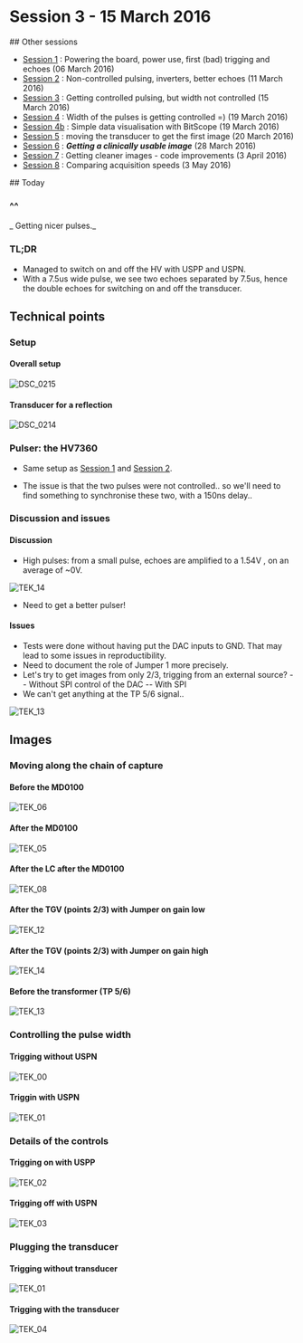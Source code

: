 # Session 3 - 15 March 2016

## Other sessions

- [Session 1](/worklog/Session_1.md) : Powering the board, power use, first (bad) trigging and echoes (06 March 2016)
- [Session 2](/worklog/Session_2.md) : Non-controlled pulsing, inverters, better echoes (11 March 2016)
- [Session 3](/worklog/Session_3.md) : Getting controlled pulsing, but width not controlled (15 March 2016)
- [Session 4](/worklog/Session_4.md) : Width of the pulses is getting controlled =) (19 March 2016)
- [Session 4b](/worklog/Session_4b.md) : Simple data visualisation with BitScope (19 March 2016)
- [Session 5](/worklog/Session_5.md) : moving the transducer to get the first image (20 March 2016)
- [Session 6](/worklog/Session_6.md) : ***Getting a clinically usable image*** (28 March 2016)
- [Session 7](/worklog/Session_7.md) : Getting cleaner images - code improvements  (3 April 2016)
- [Session 8](/worklog/Session_8.md) : Comparing acquisition speeds (3 May 2016)

## Today

### ^^
_ Getting nicer pulses._

### TL;DR
- Managed to switch on and off the HV with USPP and USPN.
- With a 7.5us wide pulse, we see two echoes separated by 7.5us, hence the double echoes for switching on and off the transducer.

## Technical points

### Setup

#### Overall setup

![DSC_0215](/worklog/Images/Session_3/DSC_0215.JPG)

#### Transducer for a reflection

![DSC_0214](/worklog/Images/Session_3/DSC_0214.JPG)

### Pulser: the HV7360

- Same setup as [Session 1](/worklog/Session_1.md) and [Session 2](/worklog/Session_2.md).

- The issue is that the two pulses were not controlled.. so we'll need to find something to synchronise these two, with a 150ns delay..

### Discussion and issues

#### Discussion

- High pulses: from a small pulse, echoes are amplified to a 1.54V , on an average of ~0V.

![TEK_14](/worklog/Images/Session_3/TEK0014.JPG)

- Need to get a better pulser!

#### Issues

- Tests were done without having put the DAC inputs to GND. That may lead to some issues in reproductibility.
- Need to document the role of Jumper 1 more precisely.
- Let's try to get images from only 2/3, trigging from an external source?
-- Without SPI control of the DAC
-- With SPI
- We can't get anything at the TP 5/6 signal..

![TEK_13](/worklog/Images/Session_3/TEK0013.JPG)

## Images

### Moving along the chain of capture

#### Before the MD0100

![TEK_06](/worklog/Images/Session_3/TEK0006.JPG)

#### After the MD0100

![TEK_05](/worklog/Images/Session_3/TEK0005.JPG)

#### After the LC after the MD0100

![TEK_08](/worklog/Images/Session_3/TEK0008.JPG)

#### After the TGV (points 2/3) with Jumper on gain low

![TEK_12](/worklog/Images/Session_3/TEK0012.JPG)

#### After the TGV (points 2/3) with Jumper on gain high

![TEK_14](/worklog/Images/Session_3/TEK0014.JPG)

#### Before the transformer (TP 5/6)

![TEK_13](/worklog/Images/Session_3/TEK0013.JPG)

### Controlling the pulse width

#### Trigging without USPN

![TEK_00](/worklog/Images/Session_3/TEK0000.JPG)

#### Triggin with USPN

![TEK_01](/worklog/Images/Session_3/TEK0001.JPG)

### Details of the controls

#### Trigging on with USPP

![TEK_02](/worklog/Images/Session_3/TEK0002.JPG)

#### Trigging off with USPN

![TEK_03](/worklog/Images/Session_3/TEK0003.JPG)

### Plugging the transducer

#### Trigging without transducer

![TEK_01](/worklog/Images/Session_3/TEK0001.JPG)

#### Trigging with the transducer

![TEK_04](/worklog/Images/Session_3/TEK0004.JPG)




